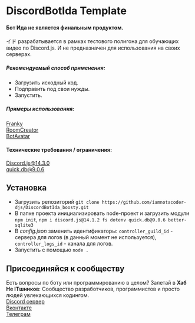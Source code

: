 # DiscordBotIda Template
#### Бот Ида не является финальным продуктом. 
イド разрабатывается в рамках тестового полигона для обучающих видео по Discord.js. И не предназначен для использования на своих серверах.
##### Рекомендуемый способ применения: 
- Загрузить исходный код. 
- Подправить под свои нужды. 
- Запустить.
##### Примеры использования:
[Franky](https://github.com/iamnotacoder-djs/DiscordBotFranky)<br>
[RoomCreator](https://github.com/iamnotacoder-djs/DiscordBotRoomCreator)<br>
[BotAvatar](https://github.com/iamnotacoder-djs/DiscordBotAvatar)

#### Технические требования / ограничения:
[Discord.js@14.3.0](https://www.npmjs.com/package/discord.js/v/14.3.0)<br>
[quick.db@9.0.6](https://www.npmjs.com/package/quick.db/v/9.0.6)

## Установка
- Загрузить репозиторий `git clone https://github.com/iamnotacoder-djs/DiscordBotIda_boosty.git`
- В папке проекта инициализировать node-проект и загрузить модули `npm init`, `npm i discord.js@14.1.2 fs dotenv quick.db@9.0.6 better-sqlite3`
- В *config.json* заменить идентификаторы: `controller_guild_id` - сервера для логов (в данный момент не используется), `controller_logs_id` - канала для логов.
- Запустить с помощью `node .`

## Присоединяйся к сообществу
Есть вопросы по боту или программированию в целом? Залетай в **Хаб Не ITшников**: Сообщество разработчиков, программистов и просто людей увлекающихся кодингом.<br>
[Discord сервер](https://discord.gg/YeqrTtpmaH)<br>
[Вконтакте](https://vk.com/iamnotacoderdjs)<br>
[Телеграм](https://t.me/iamnotacoderdjs)
